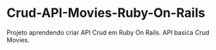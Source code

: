 # Crud-API-Movies-Ruby-On-Rails
Projeto aprendendo criar API Crud em Ruby On Rails. API basica Crud Movies.
